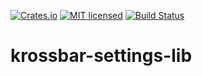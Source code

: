 [![Crates.io][crates-badge]][crates-url]
[![MIT licensed][mit-badge]][mit-url]
[![Build Status][actions-badge]][actions-url]

[crates-badge]: https://img.shields.io/crates/v/krossbar-settings-common.svg
[crates-url]: https://crates.io/crates/krossbar-settings-common
[mit-badge]: https://img.shields.io/badge/license-MIT-blue.svg
[mit-url]: https://github.com/krossbar-platform/krossbar-bus/blob/main/LICENSE
[actions-badge]: https://github.com/krossbar-platform/krossbar-settings/actions/workflows/ci.yml/badge.svg
[actions-url]: https://github.com/krossbar-platform/krossbar-settings/actions/workflows/ci.yml

# krossbar-settings-lib


